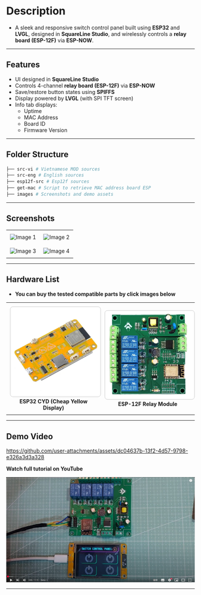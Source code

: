 
# Description

  - A sleek and responsive switch control panel built using **ESP32** and **LVGL**, designed in **SquareLine Studio**, and wirelessly controls a **relay board (ESP-12F)** via **ESP-NOW**.

---

## Features

- UI designed in **SquareLine Studio**
- Controls 4-channel **relay board (ESP-12F)** via **ESP-NOW**
- Save/restore button states using **SPIFFS**
- Display powered by **LVGL** (with SPI TFT screen)
- Info tab displays:
  - Uptime  
  - MAC Address  
  - Board ID  
  - Firmware Version  

---

## Folder Structure 

```sh
├── src-vi # Vietnamese MOD sources
├── src-eng # English sources
├── esp12f-src # Esp12f sources
├── get-mac # Script to retrieve MAC address board ESP
├── images # Screenshots and demo assets 
```

---

## Screenshots

<table align="center">
  <tr>
    <td style="padding:10px">
      <img src="https://raw.githubusercontent.com/pangcrd/cyd-lvgl-esp12f/main/images/cyd-pic0.png" alt="Image 1" width="300"/>
    </td>
    <td style="padding:10px">
      <img src="https://raw.githubusercontent.com/pangcrd/cyd-lvgl-esp12f/main/images/cyd-pic1.png" alt="Image 2" width="300"/>
    </td>
  </tr>
  <tr>
    <td style="padding:10px">
      <img src="https://raw.githubusercontent.com/pangcrd/cyd-lvgl-esp12f/main/images/cyd-pic2.png" alt="Image 3" width="300"/>
    </td>
    <td style="padding:10px">
      <img src="https://raw.githubusercontent.com/pangcrd/cyd-lvgl-esp12f/main/images/cyd-pic3.png" alt="Image 4" width="300"/>
    </td>
  </tr>
</table>

---

## Hardware List

- **You can buy the tested compatible parts by click images below**  
<table align="center">
  <tr>
    <td align="center" style="padding: 10px;">
      <a href="https://s.click.aliexpress.com/e/_oBfo3DO" target="_blank">
        <img src="https://raw.githubusercontent.com/pangcrd/cyd-lvgl-esp12f/main/images/esp32cyd.png"
             alt="ESP32 CYD"
             width="300"
             style="border: 1px solid #ccc; border-radius: 8px; padding: 4px;" />
      </a>
      <div><strong>ESP32 CYD (Cheap Yellow Display)</strong></div>
    </td>
    <td align="center" style="padding: 10px;">
      <a href="https://s.click.aliexpress.com/e/_oC5nlQY" target="_blank">
        <img src="https://raw.githubusercontent.com/pangcrd/cyd-lvgl-esp12f/main/images/relayesp12.png"
             alt="ESP-12F Relay"
             width="300"
             style="border: 1px solid #ccc; border-radius: 8px; padding: 4px;" />
      </a>
      <div><strong>ESP-12F Relay Module</strong></div>
    </td>
  </tr>
</table>

---  

## Demo Video

https://github.com/user-attachments/assets/dc04637b-13f2-4d57-9798-e326a3d3a328  

**Watch full tutorial on YouTube**  

[![Watch the video](https://raw.githubusercontent.com/pangcrd/cyd-lvgl-esp12f/main/images/yt-cover.png)](https://youtu.be/DaC8soiB9zQ)

---
